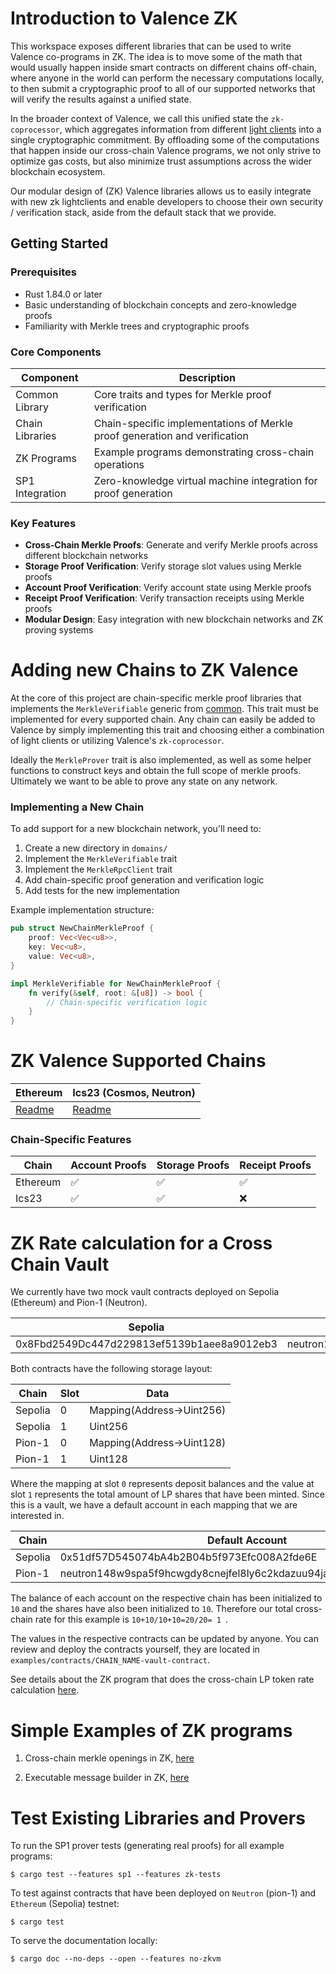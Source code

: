 # Introduction to Valence ZK
This workspace exposes different libraries that can be used to write Valence co-programs in ZK. The idea is to move some of the math that would usually happen inside smart contracts on different chains off-chain, where anyone in the world can perform the necessary computations locally, to then submit a cryptographic proof to all of our supported networks that will verify the results against a unified state. 

In the broader context of Valence, we call this unified state the `zk-coprocessor`, which aggregates information from different [light clients](https://a16zcrypto.com/posts/article/an-introduction-to-light-clients/) into a single cryptographic commitment. By offloading some of the computations that happen inside our cross-chain Valence programs, we not only strive to optimize gas costs, but also minimize trust assumptions across  the wider blockchain ecosystem. 

Our modular design of (ZK) Valence libraries allows us to easily integrate with new zk lightclients and enable developers to choose their own security / verification stack, aside from the default stack that we provide.

## Getting Started

### Prerequisites
- Rust 1.84.0 or later
- Basic understanding of blockchain concepts and zero-knowledge proofs
- Familiarity with Merkle trees and cryptographic proofs

### Core Components
| Component | Description |
|-----------|-------------|
| Common Library | Core traits and types for Merkle proof verification |
| Chain Libraries | Chain-specific implementations of Merkle proof generation and verification |
| ZK Programs | Example programs demonstrating cross-chain operations |
| SP1 Integration | Zero-knowledge virtual machine integration for proof generation |

### Key Features

- **Cross-Chain Merkle Proofs**: Generate and verify Merkle proofs across different blockchain networks
- **Storage Proof Verification**: Verify storage slot values using Merkle proofs
- **Account Proof Verification**: Verify account state using Merkle proofs
- **Receipt Proof Verification**: Verify transaction receipts using Merkle proofs
- **Modular Design**: Easy integration with new blockchain networks and ZK proving systems

# Adding new Chains to ZK Valence
At the core of this project are chain-specific merkle proof libraries that implements the `MerkleVerifiable` generic from  [common](common/src/merkle/types.rs).
This trait must be implemented for every supported chain. Any chain can easily be added to Valence by simply implementing this trait and choosing either a combination of light clients or utilizing Valence's `zk-coprocessor`.

Ideally the `MerkleProver` trait is also implemented, as well as some helper functions to construct keys and obtain the full scope of merkle proofs.
Ultimately we want to be able to prove any state on any network.

### Implementing a New Chain

To add support for a new blockchain network, you'll need to:

1. Create a new directory in `domains/`
2. Implement the `MerkleVerifiable` trait
3. Implement the `MerkleRpcClient` trait
4. Add chain-specific proof generation and verification logic
5. Add tests for the new implementation

Example implementation structure:
```rust
pub struct NewChainMerkleProof {
    proof: Vec<Vec<u8>>,
    key: Vec<u8>,
    value: Vec<u8>,
}

impl MerkleVerifiable for NewChainMerkleProof {
    fn verify(&self, root: &[u8]) -> bool {
        // Chain-specific verification logic
    }
}
```

# ZK Valence Supported Chains
| Ethereum | Ics23 (Cosmos, Neutron) |
|---|---|
| [Readme](domains/ethereum/README.md) | [Readme](domains/neutron/README.md) |

### Chain-Specific Features

| Chain | Account Proofs | Storage Proofs | Receipt Proofs |
|-------|---------------|----------------|----------------|
| Ethereum | ✅ | ✅ | ✅ |
| Ics23 | ✅ | ✅ | ❌ |

# ZK Rate calculation for a Cross Chain Vault
We currently have two mock vault contracts deployed on Sepolia (Ethereum) and Pion-1 (Neutron).

| Sepolia | Pion-1 |
|---|---|
| 0x8Fbd2549Dc447d229813ef5139b1aee8a9012eb3 | neutron148w9spa5f9hcwgdy8cnejfel8ly6c2kdazuu94ja5dmy6zyet2ks6c49fd |

Both contracts have the following storage layout:

| Chain | Slot | Data |
|---|---|---|
| Sepolia | 0 | Mapping(Address->Uint256) |
| Sepolia | 1 | Uint256 |
| Pion-1 | 0 | Mapping(Address->Uint128) |
| Pion-1 | 1 | Uint128 |

Where the mapping at slot `0` represents deposit balances and the value at slot `1` represents the total amount of LP shares that have been minted.
Since this is a vault, we have a default account in each mapping that we are interested in.

| Chain | Default Account |
|---|---|
| Sepolia | 0x51df57D545074bA4b2B04b5f973Efc008A2fde6E |
| Pion-1 | neutron148w9spa5f9hcwgdy8cnejfel8ly6c2kdazuu94ja5dmy6zyet2ks6c49fd |

The balance of each account on the respective chain has been initialized to `10` and the shares have also been initialized to `10`. Therefore our total cross-chain rate for this example is `10+10/10+10=20/20= 1 `.

The values in the respective contracts can be updated by anyone. You can review and deploy the contracts yourself, they are located in `examples/contracts/CHAIN_NAME-vault-contract`.

See details about the ZK program that does the cross-chain LP token rate calculation [here](examples/sp1/vault-zk-rate-program/prover/README.md).

# Simple Examples of ZK programs
1. Cross-chain merkle openings in ZK, [here](examples/sp1/cross-chain-merkle-program/prover/README.md)

2. Executable message builder in ZK, [here](examples/sp1/cross-chain-message-builder-program/prover/README.md)

# Test Existing Libraries and Provers

To run the SP1 prover tests (generating real proofs) for all example programs:

```shell
$ cargo test --features sp1 --features zk-tests
```

To test against contracts that have been deployed on `Neutron` (pion-1) and `Ethereum` (Sepolia) testnet:

```shell
$ cargo test
```

To serve the documentation locally:
```shell
$ cargo doc --no-deps --open --features no-zkvm
```